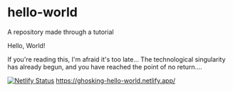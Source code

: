 # hello-world
A repository made through a tutorial

Hello, World!

If you're reading this, I'm afraid it's too late...
The technological singularity has already begun,
and you have reached the point of no return....

[![Netlify Status](https://api.netlify.com/api/v1/badges/c9e1f6de-27ad-41a7-953f-2ca3c8333572/deploy-status)](https://app.netlify.com/sites/ghosking-hello-world/deploys)
https://ghosking-hello-world.netlify.app/
